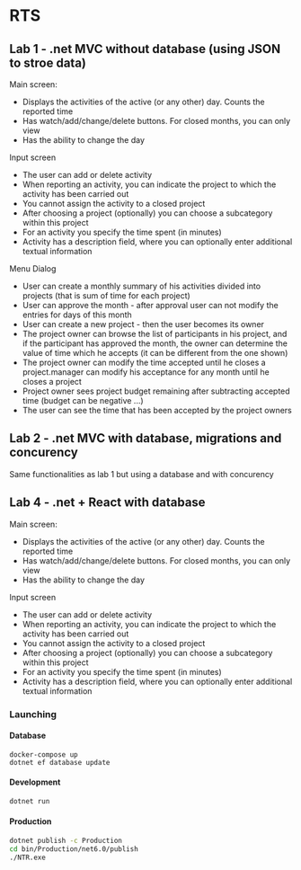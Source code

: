 # RTS


## Lab 1 - .net MVC without database (using JSON to stroe data)
Main screen:

 - Displays the activities of the active (or any other) day. Counts the reported time
 - Has watch/add/change/delete buttons. For closed months, you can only view
 - Has the ability to change the day

Input screen

 - The user can add or delete activity
 - When reporting an activity, you can indicate the project to which the activity has been carried out
 - You cannot assign the activity to a closed project
 - After choosing a project (optionally) you can choose a subcategory within this project
 - For an activity you specify the time spent (in minutes)
 - Activity has a description field, where you can optionally enter additional textual information

Menu Dialog
 - User can create a monthly summary of his activities divided into projects (that is sum of time for each project)
 - User can approve the month - after approval user can not modify the entries for days of this month
 - User can create a new project - then the user becomes its owner
 - The project owner can browse the list of participants in his project, and if the participant has approved the month, the owner can determine the value of time which he accepts (it can be different from the one shown)
 - The project owner can modify the time accepted until he closes a project.manager can modify his acceptance for any month until he closes a project
 - Project owner sees project budget remaining after subtracting accepted time (budget can be negative ...)
 - The user can see the time that has been accepted by the project owners

## Lab 2 - .net MVC with database, migrations and concurency
Same functionalities as lab 1 but using a database and with concurency

## Lab 4 - .net + React with database
Main screen:

 - Displays the activities of the active (or any other) day. Counts the reported time
 - Has watch/add/change/delete buttons. For closed months, you can only view
 - Has the ability to change the day

Input screen

 - The user can add or delete activity
 - When reporting an activity, you can indicate the project to which the activity has been carried out
 - You cannot assign the activity to a closed project
 - After choosing a project (optionally) you can choose a subcategory within this project
 - For an activity you specify the time spent (in minutes)
 - Activity has a description field, where you can optionally enter additional textual information


### Launching 
#### Database
```
docker-compose up
dotnet ef database update
```


#### Development 

```bash
dotnet run
```

#### Production 

```bash
dotnet publish -c Production
cd bin/Production/net6.0/publish
./NTR.exe
```
